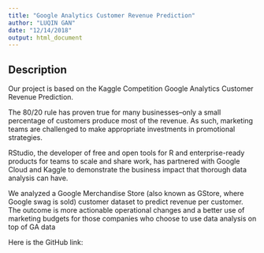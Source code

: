 ```yaml
---
title: "Google Analytics Customer Revenue Prediction"
author: "LUQIN GAN"
date: "12/14/2018"
output: html_document
---
```

  
## Description

Our project is based on the Kaggle Competition Google Analytics Customer Revenue Prediction.

The 80/20 rule has proven true for many businesses–only a small percentage of customers produce most of the revenue. As such, marketing teams are challenged to make appropriate investments in promotional strategies.
 
RStudio, the developer of free and open tools for R and enterprise-ready products for teams to scale and share work, has partnered with Google Cloud and Kaggle to demonstrate the business impact that thorough data analysis can have.
 
We analyzed a Google Merchandise Store (also known as GStore, where Google swag is sold) customer dataset to predict revenue per customer. The outcome is more actionable operational changes and a better use of marketing budgets for those companies who choose to use data analysis on top of GA data

Here is the GitHub link: 

